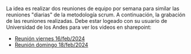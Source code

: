 
La idea es realizar dos reuniones de equipo por semana para similar las reuniones "diarias" de la metodología scrum. A continuación, la grabación de las reuniones realizadas. Debe estar logeado con su usuario de Universidad de los Andes para ver los videos en sharepoint:

* [Reunión viernes 16/feb/2024](https://uniandes-my.sharepoint.com/:v:/g/personal/da_gamez96_uniandes_edu_co/EdCiPAVrhrZMstlphwW_XzABAvkbsxMVF4lG7iTK2_TUMg)
* [Reunión domingo 18/feb/2024](https://uniandes-my.sharepoint.com/:v:/g/personal/da_gamez96_uniandes_edu_co/EZCm2uzGn2NGtZEFwvTGPGABe8FbQ4znsApM91_pXrVq4A)
